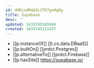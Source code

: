 ```yaml
---
id: dHRiodM4p5L1TK7gsHg6g
title: Supabase
desc: ''
updated: 1635745305904
created: 1635745112437
---
```




- [[p.instanceOf]] [[t.cs.data.DBaaS]]
- [[p.builtOn]] [[prdct.Postgres]]
- [[p.alternativeTo]] [[prdct.Firebase]] 
- [[p.hasSite]] https://supabase.io/
